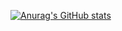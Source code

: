 [![Anurag's GitHub stats](https://github-readme-stats.vercel.app/api?username=nshern&theme=transparent)](https://github.com/anuraghazra/github-readme-stats)
